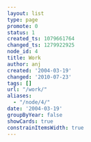 ```yaml
---
layout: list
type: page
promote: 0
status: 1
created_ts: 1079661764
changed_ts: 1279922925
node_id: 4
title: Work
author: anj
created: '2004-03-19'
changed: '2010-07-23'
tags: []
url: "/work/"
aliases:
  - "/node/4/"
date: '2004-03-19'
groupByYear: false
showCards: true
constrainItemsWidth: true
---
```


